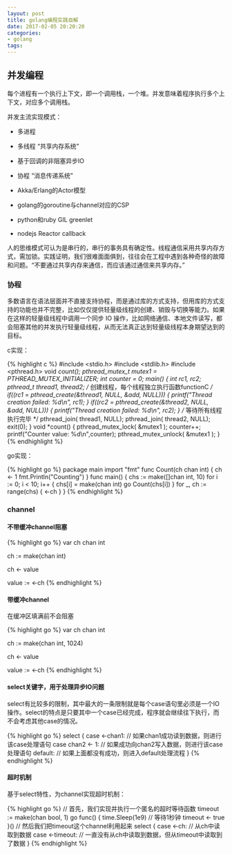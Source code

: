 ```yaml
---
layout: post
title: golang编程实践自解
date: 2017-02-05 20:20:20
categories:
- golang
tags:
---
```


## 并发编程

每个进程有一个执行上下文，即一个调用栈，一个堆。并发意味着程序执行多个上下文，对应多个调用栈。

并发主流实现模式：

- 多进程
- 多线程 “共享内存系统”
- 基于回调的非阻塞异步IO
- 协程 “消息传递系统”

- Akka/Erlang的Actor模型
- golang的goroutine与channel对应的CSP
- python和ruby GIL greenlet
- nodejs Reactor callback

人的思维模式可认为是串行的，串行的事务具有确定性。线程通信采用共享内存方式，需加锁。实践证明，我们很难面面俱到，往往会在工程中遇到各种奇怪的故障和问题。“不要通过共享内存来通信，而应该通过通信来共享内存。”

### 协程

多数语言在语法层面并不直接支持协程，而是通过库的方式支持，但用库的方式支持的功能也并不完整，比如仅仅提供轻量级线程的创建、销毁与切换等能力。如果在这样的轻量级线程中调用一个同步 IO 操作，比如网络通信、本地文件读写，都会阻塞其他的并发执行轻量级线程，从而无法真正达到轻量级线程本身期望达到的目标。

c实现：

{% highlight c %}
#include <stdio.h>
#include <stdlib.h>
#include <pthread.h>
void *count();
pthread_mutex_t mutex1 = PTHREAD_MUTEX_INITIALIZER;
int counter = 0;
main()
{
    int rc1, rc2;
    pthread_t thread1, thread2;
    /* 创建线程，每个线程独立执行函数functionC */
    if((rc1 = pthread_create(&thread1, NULL, &add, NULL)))
    {
        printf("Thread creation failed: %d\n", rc1);
    }
    if((rc2 = pthread_create(&thread2, NULL, &add, NULL)))
    {
        printf("Thread creation failed: %d\n", rc2);
    }
    /* 等待所有线程执行完毕 */
    pthread_join( thread1, NULL);
    pthread_join( thread2, NULL);
    exit(0);
}
void *count()
{
    pthread_mutex_lock( &mutex1 );
    counter++;
    printf("Counter value: %d\n",counter);
    pthread_mutex_unlock( &mutex1 );
}
{% endhighlight %}

go实现：

{% highlight go %}
package main
import "fmt"
func Count(ch chan int) {
    ch <- 1
    fmt.Println("Counting")
}
func main() {
    chs := make([]chan int, 10)
    for i := 0; i < 10; i++ {
        chs[i] = make(chan int)
        go Count(chs[i])
    }
    for _, ch := range(chs) {
        <-ch
    }
}
{% endhighlight %}

### channel

#### 不带缓冲channel阻塞

{% highlight go %}
var ch chan int

ch := make(chan int)

ch <- value

value := <-ch
{% endhighlight %}

#### 带缓冲channel

在缓冲区填满前不会阻塞

{% highlight go %}
var ch chan int

ch := make(chan int, 1024)

ch <- value

value := <-ch
{% endhighlight %}

#### select关键字，用于处理异步IO问题

select有比较多的限制，其中最大的一条限制就是每个case语句里必须是一个IO操作。select的特点是只要其中一个case已经完成，程序就会继续往下执行，而不会考虑其他case的情况。

{% highlight go %}
select {
    case <-chan1:
    // 如果chan1成功读到数据，则进行该case处理语句
    case chan2 <- 1:
    // 如果成功向chan2写入数据，则进行该case处理语句
    default:
    // 如果上面都没有成功，则进入default处理流程
}
{% endhighlight %}

#### 超时机制

基于select特性，为channel实现超时机制：

{% highlight go %}
// 首先，我们实现并执行一个匿名的超时等待函数
timeout := make(chan bool, 1)
go func() {
    time.Sleep(1e9) // 等待1秒钟
    timeout <- true
}()
// 然后我们把timeout这个channel利用起来
select {
    case <-ch:
    // 从ch中读取到数据
    case <-timeout:
    // 一直没有从ch中读取到数据，但从timeout中读取到了数据
}
{% endhighlight %}